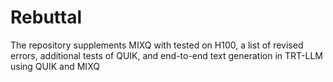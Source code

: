 # Rebuttal
The repository supplements MIXQ with tested on H100, a list of revised errors, additional tests of QUIK, and end-to-end text generation in TRT-LLM using QUIK and MIXQ
